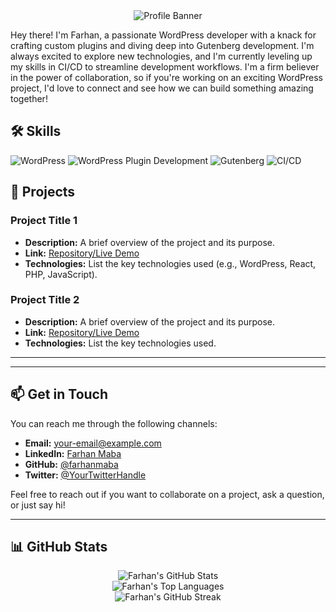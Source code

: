 <div align="center">
  <img src="https://via.placeholder.com/1200x300.png?text=My+Profile+Banner" alt="Profile Banner" />
</div>

Hey there! I'm Farhan, a passionate WordPress developer with a knack for crafting custom plugins and diving deep into Gutenberg development. I'm always excited to explore new technologies, and I'm currently leveling up my skills in CI/CD to streamline development workflows. I'm a firm believer in the power of collaboration, so if you're working on an exciting WordPress project, I'd love to connect and see how we can build something amazing together!

## 🛠️ Skills

<p align="left">
  <img src="https://img.shields.io/badge/WordPress-21759B?style=for-the-badge&logo=wordpress&logoColor=white" alt="WordPress"/>
  <img src="https://img.shields.io/badge/WordPress_Plugin_Development-0073AA?style=for-the-badge&logo=wordpress&logoColor=white&labelColor=21759B" alt="WordPress Plugin Development"/>
  <img src="https://img.shields.io/badge/Gutenberg-000000?style=for-the-badge&logo=gutenberg&logoColor=white" alt="Gutenberg"/>
  <img src="https://img.shields.io/badge/CI%2FCD-000000?style=for-the-badge&logo=circleci&logoColor=white" alt="CI/CD"/>
</p>

## 🚀 Projects

<!-- TODO: Add your project details here! -->

### Project Title 1
- **Description:** A brief overview of the project and its purpose.
- **Link:** [Repository/Live Demo](your-project-link-here)
- **Technologies:** List the key technologies used (e.g., WordPress, React, PHP, JavaScript).

### Project Title 2
- **Description:** A brief overview of the project and its purpose.
- **Link:** [Repository/Live Demo](your-project-link-here)
- **Technologies:** List the key technologies used.

---

---

## 📫 Get in Touch

You can reach me through the following channels:

- **Email:** [your-email@example.com](mailto:your-email@example.com) <!-- TODO: Replace with your actual email -->
- **LinkedIn:** [Farhan Maba](https://www.linkedin.com/in/farhanmaba/)
- **GitHub:** [@farhanmaba](https://github.com/farhanmaba) <!-- Assuming this is the GitHub profile -->
- **Twitter:** [@YourTwitterHandle](https://twitter.com/YourTwitterHandle) <!-- TODO: Replace with your actual Twitter handle or remove -->

Feel free to reach out if you want to collaborate on a project, ask a question, or just say hi!

---

## 📊 GitHub Stats

<p align="center">
  <img src="https://github-readme-stats.vercel.app/api?username=farhanmaba&show_icons=true&theme=radical&count_private=true&include_all_commits=true" alt="Farhan's GitHub Stats" />
  <br/>
  <img src="https://github-readme-stats.vercel.app/api/top-langs/?username=farhanmaba&layout=compact&langs_count=8&theme=radical" alt="Farhan's Top Languages" />
  <br/>
  <img src="https://github-readme-streak-stats.herokuapp.com/?user=farhanmaba&theme=radical" alt="Farhan's GitHub Streak" />
</p>

<!---
farhanmaba/farhanmaba is a ✨ special ✨ repository because its `README.md` (this file) appears on your GitHub profile.
You can click the Preview link to take a look at your changes.
--->
